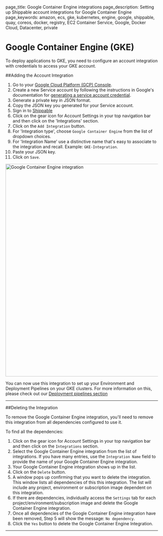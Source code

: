 page_title: Google Container Engine integrations
page_description: Setting up Shippable account integrations for Google Container Engine
page_keywords: amazon, ecs, gke, kubernetes, engine, google, shippable, quay, coreos, docker, registry, EC2 Container Service, Google, Docker Cloud, Datacenter, private


# Google Container Engine (GKE)

To deploy applications to GKE, you need to configure an account integration with credentials to access your GKE account.

##Adding the Account Integration

1. Go to your [Google Cloud Platform (GCP) Console](https://console.cloud.google.com).
2. Create a new Service account by following the instructions in Google's documentation for [generating a service account credential](https://cloud.google.com/storage/docs/authentication#service_accounts).
3. Generate a private key in JSON format.
4. Copy the JSON key you generated for your Service account.  
5. Sign in to [Shippable](https://app.shippable.com)
6. Click on the gear icon for Account Settings in your top navigation bar and then click on the 'Integrations' section.
7. Click on the `Add Integration` button.
8. For 'Integration type', choose `Google Container Engine` from the list of dropdown choices.
9. For 'Integration Name' use a distinctive name that's easy to associate to the integration and recall. Example: `GKE-Integration`.
10. Paste your JSON key.
11. Click on `Save`.

<img src="/ci/images/integrations/containerServices/gke/addInt.png" alt="Google Container Engine integration" style="width:700px;"/>

You can now use this integration to set up your Environment and Deployment Pipelines on your GKE clusters. For more information on this, please check out our [Deployment pipelines section](/pipelines/overview/)

---

##Deleting the Integration

To remove the Google Container Engine integration, you'll need to remove this integration from all dependencies configured to use it.

To find all the dependencies:

1. Click on the gear icon for Account Settings in your top navigation bar and then click on the `Integrations` section.
2. Select the Google Container Engine integration from the list of integrations. If you have many entries, use the `Integration Name` field to provide the name of your Google Container Engine integration.
3. Your Google Container Engine integration shows up in the list.
4. Click on the `Delete` button.
5. A window pops up confirming that you want to delete the integration. This window lists all dependencies of this this integration. The list will include any project, environment or subscription image dependent on this integration.
6. If there are dependencies, individually access the `Settings` tab for each project/environment/subscription image and delete the Google Container Engine integration.
7. Once all dependencies of the Google Container Engine integration have been removed, Step 5 will show the message: `No dependency`.
8. Click the `Yes` button to delete the Google Container Engine Integration.

--------
